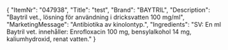 {
  "ItemNr": "047938",
  "Title": "test",
  "Brand": "BAYTRIL",
  "Description": "Baytril vet., lösning för användning i dricksvatten 100 mg/ml",
  "MarketingMessage": "Antibiotika av kinolontyp.",
  "Ingredients": "SV: En ml Baytril vet. innehåller: Enrofloxacin 100 mg, bensylalkohol 14 mg, kaliumhydroxid, renat vatten."
}